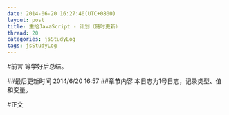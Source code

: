 ```yaml
---
date: 2014-06-20 16:27:40(UTC+0800)
layout: post
title: 重拾JavaScript - 计划（随时更新）
thread: 20
categories: jsStudyLog
tags: jsStudyLog
---
```


#前言
等学好后总结。

##最后更新时间
2014/6/20 16:57
##章节内容
本日志为1号日志，记录类型、值和变量。


#正文
